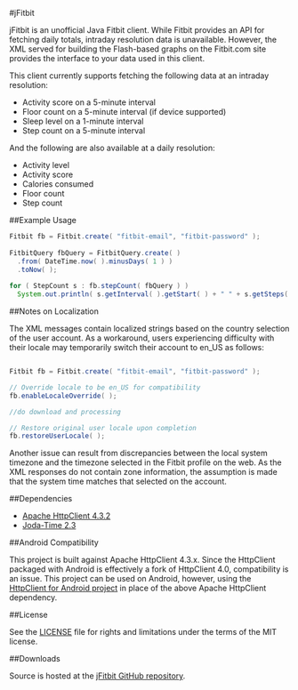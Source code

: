 #jFitbit

jFitbit is an unofficial Java Fitbit client. While Fitbit provides an API for fetching daily totals, intraday resolution data is unavailable. However, the XML served for building the Flash-based graphs on the Fitbit.com site provides the interface to your data used in this client.

This client currently supports fetching the following data at an intraday resolution:
 * Activity score on a 5-minute interval
 * Floor count on a 5-minute interval (if device supported)
 * Sleep level on a 1-minute interval
 * Step count on a 5-minute interval

And the following are also available at a daily resolution:
 * Activity level 
 * Activity score
 * Calories consumed
 * Floor count
 * Step count

##Example Usage
```java
Fitbit fb = Fitbit.create( "fitbit-email", "fitbit-password" );
  	
FitbitQuery fbQuery = FitbitQuery.create( )
  .from( DateTime.now( ).minusDays( 1 ) )
  .toNow( );
		
for ( StepCount s : fb.stepCount( fbQuery ) )
  System.out.println( s.getInterval( ).getStart( ) + " " + s.getSteps( ) );
```

##Notes on Localization

The XML messages contain localized strings based on the country selection of the user account. As a workaround, users experiencing
difficulty with their locale may temporarily switch their account to en_US as follows:

```java

Fitbit fb = Fitbit.create( "fitbit-email", "fitbit-password" );

// Override locale to be en_US for compatibility
fb.enableLocaleOverride( );

//do download and processing

// Restore original user locale upon completion
fb.restoreUserLocale( );
```

Another issue can result from discrepancies between the local system timezone and the timezone selected in the Fitbit profile on the web. As
the XML responses do not contain zone information, the assumption is made that the system time matches that selected on the account.

##Dependencies
 * [Apache HttpClient 4.3.2](http://hc.apache.org/)
 * [Joda-Time 2.3](http://www.joda.org/joda-time/)


##Android Compatibility

This project is built against Apache HttpClient 4.3.x. Since the HttpClient packaged with Android is effectively a fork of HttpClient 4.0, 
compatibility is an issue. This project can be used on Android, however, using the [HttpClient for Android project](https://hc.apache.org/httpcomponents-client-4.3.x/android-port.html) 
in place of the above Apache HttpClient dependency.

##License

See the [LICENSE](LICENSE.md) file for rights and limitations under the terms of the MIT license.

##Downloads

Source is hosted at the [jFitbit GitHub repository](https://github.com/claygregory/jfitbit).